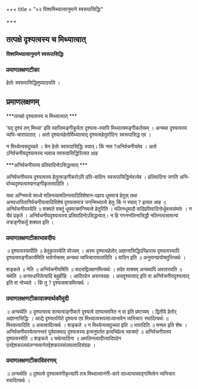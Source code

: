 +++
title = "०२ विश्वमिथ्यात्वानुमाने स्वरूपासिद्धिः"

+++


## तत्पक्षे दृश्यत्वस्य च मिथ्यात्वात्

**विश्वमिथ्यात्वानुमाने स्वरूपासिद्धिः** 

### **प्रमाणलक्षणटीका**

हेतोः स्वरूपासिद्धिमुपपादयति ।

## प्रमाणलक्षणम्

***तत्पक्षे दृश्यत्वस्य च मिथ्यात्वात् ***

‘यद् दृश्यं तन् मिथ्या’ इति व्याप्तिमङ्गीकुर्वता दृश्यत्व-स्यापि मिथ्यात्वमङ्गीकर्तव्यम् । अन्यथा दृश्यत्वस्य व्यभि-चारापातात् । अतो दृश्यत्वहेतोर्मिथ्यात्वाद् दृश्यत्वहेतुर्वादिनः स्वरूपासिद्ध एव ।

न मिथ्येत्यसदुच्यते । येन हेतोः स्वरूपासिद्धिः स्यात्। किं नाम ?अनिर्वचनीयमेव । अतो ऽनिर्वचनीयदृश्यत्वस्य भावान्न स्वरूपासिद्धिरित्यत आह

***अनिर्वचनीयस्य प्रतिवादिनोऽसिद्धत्वात् ***

अनिर्वचनीयस्य दृश्यत्वस्य हेतुत्वाङ्गीकारेऽपि प्रति-वादिनः स्वरूपासिद्धिर्भवत्येव । प्रतिवादिना जगति अनि-र्वाच्यदृश्यत्वस्यानङ्गीकृतत्वादिति ।

यथा अग्निमत्वे साध्ये मलिनत्वामलिनत्वादिविशेषान-पहाय धूममात्रं हेतुस् तथा अनवधारितानिर्वचनीयत्वादिविशेषं दृश्यत्वमात्रं जगन्मिथ्यात्वे हेतुः किं न स्यात् ? इत्यत आह ॥ अनिर्वचनीयस्येति ॥ शक्यते वक्तुं धूममात्रमग्निमत्वे हेतुरिति । मलिनधूमादौ वादिप्रतिवादिनोर्धूमत्वसंमतेः । न चैवं प्रकृते । अनिर्वचनीयदृश्यत्वस्य प्रतिवादिनोऽसिद्धत्वात्। न हि गगननलिनासिद्धौ नलिनत्वसामान्यं तत्राङ्गीकर्तुं शक्यत इति ।

### **प्रमाणलक्षणटीकाभावदीपः**

॥ दृश्यत्वस्यापीति ॥ हेतूकृतस्येति योज्यम् । अस्य दृश्यत्वहेतोर् अज्ञानासिद्धिपरिहाराय दृश्यत्वस्यापि दृश्यत्वमङ्गीकार्यमिति भावेनोक्तम् अन्यथा व्यभिचारापातादिति ॥ वादिन इति ॥ अनुमानप्रयोक्तुरित्यर्थः ।

शङ्कते ॥ नेति ॥ अनिर्वचनीयमिति ॥ सदसद्विलक्षणमित्यर्थः । तदेव वाक्यम् अन्यथापि अवतारयति ॥ यथेति ॥ अनवधारितेत्यादि बहुव्रीहिः । आदिपदेन असत्त्वग्रहः । असद्दृश्यत्वाद् इति वा अनिर्वचनीयदृश्यत्वाद् इति वा नोच्यते । किं तु ? दृश्यत्वमात्रमित्यर्थः ।

### **प्रमाणलक्षणटीकावाक्यार्थकौमुदी**

॥ अन्यथेति ॥ दृश्यत्वस्य सत्यत्वाङ्गीकारे दृश्यत्वे दश्यत्वमस्ति न वा इति प्रष्टव्यम् । द्वितीये हेतोर् अज्ञानासिद्धिः । आद्ये दृश्यत्वोपेते दृश्यत्व एव मिथ्यात्वरूपसाध्याभावेन व्यभिचारः स्यादित्यर्थः ॥ मिथ्यात्वादिति ॥ असत्वादित्यर्थः । शङ्कते ॥ न मिथ्येत्यसदुच्यत इति ॥ भावादिति ॥ मन्मत इति शेषः । अनिर्वचनीयस्येत्यनन्तरं पूर्ववाक्याद् दृश्यत्वस्य इत्यनुवर्तत इत्यभिप्रेत्य व्याचष्टे ॥ अनिर्वचनीयस्य दृश्यत्वस्येति ॥ शङ्कते ॥ यथेत्यादिना ॥ अमलिनत्वादीत्यादिपदेन एतद्देशकालसंलग्नत्वानेतद्देशकालसंलग्रत्वादिसंग्रहः ।

### **प्रमाणलक्षणटीकाविवरणम्**

॥ अन्यथेति ॥ दृश्यत्वे दृश्यत्वमंगीकृत्यापि तत्र मिथ्यात्वानंगी-कारे साध्याभाववद्गामित्वेन व्यभिचारः स्यादित्यर्थः ।

